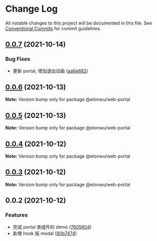 # Change Log

All notable changes to this project will be documented in this file.
See [Conventional Commits](https://conventionalcommits.org) for commit guidelines.

## [0.0.7](https://github.com/ElonWu/elonwu_ui/compare/@elonwu/web-portal@0.0.6...@elonwu/web-portal@0.0.7) (2021-10-14)


### Bug Fixes

* 更新 portal, 增加退出动画 ([aa6e682](https://github.com/ElonWu/elonwu_ui/commit/aa6e682f65717ae3141b79704937cb4c099cfeb4))





## [0.0.6](https://github.com/ElonWu/elonwu_ui/compare/@elonwu/web-portal@0.0.5...@elonwu/web-portal@0.0.6) (2021-10-13)

**Note:** Version bump only for package @elonwu/web-portal





## [0.0.5](https://github.com/ElonWu/elonwu_ui/compare/@elonwu/web-portal@0.0.4...@elonwu/web-portal@0.0.5) (2021-10-13)

**Note:** Version bump only for package @elonwu/web-portal





## [0.0.4](https://github.com/ElonWu/elonwu_ui/compare/@elonwu/web-portal@0.0.3...@elonwu/web-portal@0.0.4) (2021-10-12)

**Note:** Version bump only for package @elonwu/web-portal

## [0.0.3](https://github.com/ElonWu/elonwu_ui/compare/@elonwu/web-portal@0.0.2...@elonwu/web-portal@0.0.3) (2021-10-12)

**Note:** Version bump only for package @elonwu/web-portal

## 0.0.2 (2021-10-12)

### Features

- 完成 portal 类组件的 demo ([7605604](https://github.com/ElonWu/elonwu_ui/commit/76056040e776489739f3fd91a4d0a862b414d9a0))
- 新增 hook 版 modal ([80b7474](https://github.com/ElonWu/elonwu_ui/commit/80b7474ea4f8576b383f69c1be0036b8e066a189))
